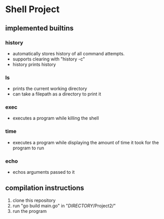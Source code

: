 # Shell Project

## implemented builtins

### history

- automatically stores history of all command attempts.
- supports clearing with "history -c"
- history prints history

### ls

- prints the current working directory
- can take a filepath as a directory to print it

### exec

- executes a program while killing the shell

### time

- executes a program while displaying the amount of time it took for the program to run

### echo

- echos arguments passed to it

## compilation instructions

1. clone this repository
2. run "go build main.go" in "$DIRECTORY$/Project2/"
3. run the program